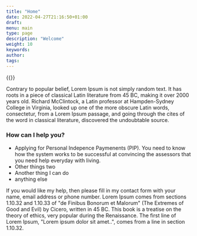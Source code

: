 ```yaml
---
title: "Home"
date: 2022-04-27T21:16:50+01:00
draft:
menu: main
type: page
description: "Welcome"
weight: 10
keywords:
author:
tags:
---
```


{{<floatimageright img="img/portrait.jpg" text="Nalinie Santhamoorthy">}}

Contrary to popular belief, Lorem Ipsum is not simply random text. It has roots in a piece of classical Latin literature from 45 BC, making it over 2000 years old. Richard McClintock, a Latin professor at Hampden-Sydney College in Virginia, looked up one of the more obscure Latin words, consectetur, from a Lorem Ipsum passage, and going through the cites of the word in classical literature, discovered the undoubtable source. 

### How can I help you?
- Applying for Personal Indepence Paymenents (PIP). You need to know how the system works to be successful at convincing the assessors that you need help everyday with living. 
- Other things two
- Another thing I can do
- anything else

If you would like my help, then please fill in my contact form with your name, email address or phone number. 
Lorem Ipsum comes from sections 1.10.32 and 1.10.33 of "de Finibus Bonorum et Malorum" (The Extremes of Good and Evil) by Cicero, written in 45 BC. This book is a treatise on the theory of ethics, very popular during the Renaissance. The first line of Lorem Ipsum, "Lorem ipsum dolor sit amet..", comes from a line in section 1.10.32.

